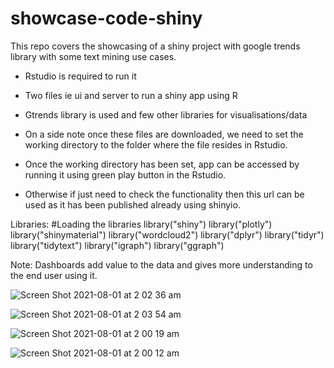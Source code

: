 # showcase-code-shiny
This repo covers the showcasing of a shiny project with google trends library with some text mining use cases.


- Rstudio is required to run it
- Two files ie ui and server to run a shiny app using R
- Gtrends library is used and few other libraries for visualisations/data


- On a side note once these files are downloaded, we need to set the working directory to the folder where the file resides in Rstudio.
- Once the working directory has been set, app can be accessed by running it using green play button in the Rstudio.
- Otherwise if just need to check the functionality then this url can be used as it has been published already using shinyio.

Libraries:
#Loading the libraries
library("shiny")
library("plotly")
library("shinymaterial")
library("wordcloud2")
library("dplyr")
library("tidyr")
library("tidytext")
library("igraph")
library("ggraph")



Note: Dashboards add value to the data and gives more understanding to the end user using it.

![Screen Shot 2021-08-01 at 2 02 36 am](https://user-images.githubusercontent.com/59494433/127745677-87ab70d0-eb51-4e3f-bc32-cb0fc9ce2d9d.png)

![Screen Shot 2021-08-01 at 2 03 54 am](https://user-images.githubusercontent.com/59494433/127745703-9f1e8ceb-9f0c-4481-a470-42612f1ccf2e.png)



![Screen Shot 2021-08-01 at 2 00 19 am](https://user-images.githubusercontent.com/59494433/127745635-d3328795-5fa8-43f4-b146-155576c32c4d.png)


![Screen Shot 2021-08-01 at 2 00 12 am](https://user-images.githubusercontent.com/59494433/127745638-97a8a68e-b16f-4d8f-8744-6875d68f1335.png)



